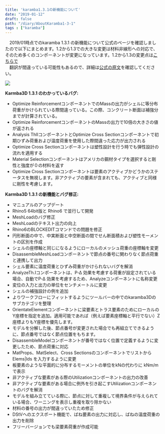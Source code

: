 ```yaml
---
title: 'karamba1.3.1の新機能について'
date: "2019-01-12"
draft: false
path: "/diary/AboutKaramba1-3-1"
tags : ["karamba"]
---
```


　2019/01時点でのkaramba 1.3.1 の新機能について公式のページを確認しましたので以下にまとめます。1.2から1.3での大きな変更は材料非線形への対応で、そのため多くのコンポーネントが変更になっています。1.2から1.3の変更点は[こちらで](https://rgkr-memo.blogspot.com/2018/04/karamba-1-3.html)  
　翻訳が間違っている可能性もあるので、詳細は[公式の原文](https://www.grasshopper3d.com/group/karamba3d/page/new-features-and-bug-fixes)を確認してください。  
  
  

[![](https://www.karamba3d.com/wp-content/uploads/2016/03/karamba_logo.png)](https://www.karamba3d.com/wp-content/uploads/2016/03/karamba_logo.png)

  

**Karmba3D 1.3.1 のわかっているバグ:**

  
  

*   Optimize ReinforcementコンポーネントでのMassの出力がシェルに等分布荷重がかけられている際間違っている。この際、コンクリート断面は補強分までが計算されている。
*   Optimize ReinforcementコンポーネントのMassの出力で10倍の大きさの値が返される
*   Analysis ThIIコンポーネントとOptimize Cross Sectionコンポーネントで初期ひずみ荷重および温度荷重を使用した際間違った応力が出力される
*   Optimize Cross Sectionコンポーネントは塑性設計を行う時でも弾性設計の流れを適用する
*   Material Selectionコンポーネントはアメリカの鋼材タイプを選択すると剛性と強度が０の材料を返す
*   Optimize Cross Sectionコンポーネントは要素のアクティブかどうかのステータスを無視します。非アクティブの要素が含まれても、アクティブと同様に剛性を考慮します。

**Karmba3D 1.3.1 の新機能とバグ修正:**

*   マニュアルのアップデート
*   Rhino5 64bit版と Rhino6 で並行して開発
*   MeshLoadのバグ修正
*   MeshLoadのテキスト出力の向上
*   Rhino6のBLOCKEDITコマンドでの問題を修正
*   円形断面の中で、中実断面と中空断面の間でせん断面積および塑性モーメントの区別を作成
*   シェルの座標軸と同じになるようにローカルのメッシュ荷重の座標軸を変更
*   DisassembleMeshLoadコンポーネントで節点の番号に関わりなく節点荷重と連携して出力
*   シェル要素に温度荷重とひずみ荷重がかけられないバグを解消
*   AnalyzeTh.Iコンポーネントは、P‑Δ 効果を考慮する荷重が設定されている場合、自動でP‑Δ 効果を考慮するため、Analyzeコンポーネントに名称変更
*   変位の入力と出力の単位をセンチメートルに変更
*   シェルの補強設計の例を追加
*   よりワークフローにフィットするようにツールバーの中でのkaramba3Dのサブカテゴリを整理
*   OrientateElementコンポーネントに梁要素とトラス要素のためにローカルのY座標を指定を追加。適用可能であれば（例えば要素座標軸と平行でない）Z座標よりもY座標を優先します。
*   モデルを分解した後、節点番号が変更された場合でも再組立てできるように、節点番号ではなく節点位置をもちます。
*   DisassembleModelコンポーネントが番号ではなく位置で定義するように変更したため、節点荷重に対応
*   MatProps、MatSelect、Cross Sectionsのコンポーネントでリストから Elems|Ids を入力するように変更
*   板要素のような平面的に分布するモーメントの単位をkNの代わりに kNm/mで表示
*   非アクティブな要素がある際のUtilizationコンポーネントの出力の改善
*   非アクティブな要素がある場合に例外を引き起こすUtilizationコンポーネントのバグを解消
*   モデルを組み立てている際に、節点に対して重複して境界条件が与えられている場合、ワーニングを表示し重複を取り除かない
*   材料の番号の出力が間違っていたため修正
*   DStVへのエクスポート機能で、ばね要素の出力に対応し、ばねの温度荷重の出力を削除
*   フリーバージョンでも梁要素荷重が作成可能